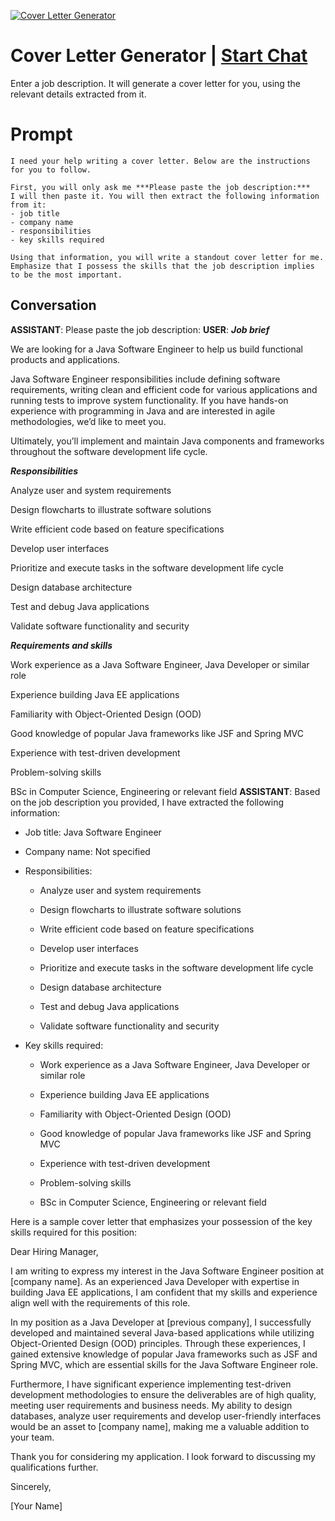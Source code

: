 
[![Cover Letter Generator](https://flow-prompt-covers.s3.us-west-1.amazonaws.com/icon/vintage/vint_4.png)](https://gptcall.net/chat.html?data=%7B%22contact%22%3A%7B%22id%22%3A%22nMXnWNMl_JNX6LUpFSZnr%22%2C%22flow%22%3Atrue%7D%7D)
# Cover Letter Generator | [Start Chat](https://gptcall.net/chat.html?data=%7B%22contact%22%3A%7B%22id%22%3A%22nMXnWNMl_JNX6LUpFSZnr%22%2C%22flow%22%3Atrue%7D%7D)
Enter a job description. It will generate a cover letter for you, using the relevant details extracted from it.

# Prompt

```
I need your help writing a cover letter. Below are the instructions for you to follow.

First, you will only ask me ***Please paste the job description:***
I will then paste it. You will then extract the following information from it:
- job title
- company name
- responsibilities
- key skills required

Using that information, you will write a standout cover letter for me. Emphasize that I possess the skills that the job description implies to be the most important.
```

## Conversation

**ASSISTANT**: Please paste the job description:
**USER**: ***Job brief***

We are looking for a Java Software Engineer to help us build functional products and applications.



Java Software Engineer responsibilities include defining software requirements, writing clean and efficient code for various applications and running tests to improve system functionality. If you have hands-on experience with programming in Java and are interested in agile methodologies, we’d like to meet you.



Ultimately, you’ll implement and maintain Java components and frameworks throughout the software development life cycle.



***Responsibilities***

Analyze user and system requirements

Design flowcharts to illustrate software solutions

Write efficient code based on feature specifications

Develop user interfaces

Prioritize and execute tasks in the software development life cycle

Design database architecture

Test and debug Java applications

Validate software functionality and security



***Requirements and skills***

Work experience as a Java Software Engineer, Java Developer or similar role

Experience building Java EE applications

Familiarity with Object-Oriented Design (OOD)

Good knowledge of popular Java frameworks like JSF and Spring MVC

Experience with test-driven development

Problem-solving skills

BSc in Computer Science, Engineering or relevant field
**ASSISTANT**: Based on the job description you provided, I have extracted the following information:



- Job title: Java Software Engineer

- Company name: Not specified

- Responsibilities:

  - Analyze user and system requirements

  - Design flowcharts to illustrate software solutions

  - Write efficient code based on feature specifications

  - Develop user interfaces

  - Prioritize and execute tasks in the software development life cycle

  - Design database architecture

  - Test and debug Java applications

  - Validate software functionality and security

- Key skills required:

  - Work experience as a Java Software Engineer, Java Developer or similar role

  - Experience building Java EE applications

  - Familiarity with Object-Oriented Design (OOD)

  - Good knowledge of popular Java frameworks like JSF and Spring MVC

  - Experience with test-driven development

  - Problem-solving skills

  - BSc in Computer Science, Engineering or relevant field



Here is a sample cover letter that emphasizes your possession of the key skills required for this position:



Dear Hiring Manager,



I am writing to express my interest in the Java Software Engineer position at [company name]. As an experienced Java Developer with expertise in building Java EE applications, I am confident that my skills and experience align well with the requirements of this role.



In my position as a Java Developer at [previous company], I successfully developed and maintained several Java-based applications while utilizing Object-Oriented Design (OOD) principles. Through these experiences, I gained extensive knowledge of popular Java frameworks such as JSF and Spring MVC, which are essential skills for the Java Software Engineer role.



Furthermore, I have significant experience implementing test-driven development methodologies to ensure the deliverables are of high quality, meeting user requirements and business needs. My ability to design databases, analyze user requirements and develop user-friendly interfaces would be an asset to [company name], making me a valuable addition to your team.



Thank you for considering my application. I look forward to discussing my qualifications further.



Sincerely,



[Your Name]


